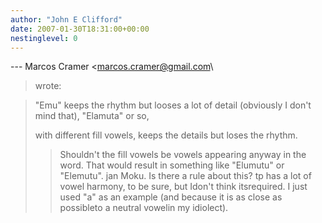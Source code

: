 ```yaml
---
author: "John E Clifford"
date: 2007-01-30T18:31:00+00:00
nestinglevel: 0
---
```

\---
 Marcos Cramer <[marcos.cramer@gmail.com](mailto://marcos.cramer@gmail.com)\
> wrote:

> 
> "Emu" keeps the rhythm but looses a lot of detail (obviously I don't mind
> that), "Elamuta" or so,
> 
> with different fill vowels, keeps the details but loses the rhythm.
>> Shouldn't the fill vowels be vowels appearing anyway in the word. That would
> result in something like "Elumutu" or "Elemutu".
>> jan Moku.
>Is there a rule about this? tp has a lot of vowel harmony, to be sure, but Idon't think itsrequired. I just used "a" as an example (and because it is as close as possibleto a neutral vowelin my idiolect).